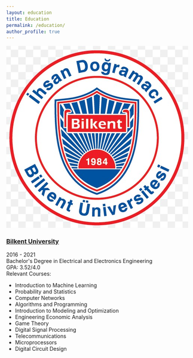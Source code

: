 ```yaml
---
layout: education
title: Education
permalink: /education/
author_profile: true
---
```


<div class="education-section">
     <div class="education-item">
        <a href="https://ee.bilkent.edu.tr/en/" target="_blank">
            <img src="../images/bilkent logo.jpg" alt="University Logo">
        </a>
        <div class="education-details">
            <div class="education-header">
                <h3><a href="https://ee.bilkent.edu.tr/en/" target="_blank">Bilkent University</a></h3>
                <span>2016 - 2021</span>
            </div>
            <div class="degree">Bachelor's Degree in Electrical and Electronics Engineering</div>
            <div class="gpa">GPA: 3.52/4.0</div>
            <div class="relevant-courses">
                <span>Relevant Courses:</span>
                <ul>
                    <li>Introduction to Machine Learning</li>
                    <li>Probability and Statistics</li>
                    <li>Computer Networks</li>
                    <li>Algorithms and Programming</li>
                    <li>Introduction to Modeling and Optimization</li>
                    <li>Engineering Economic Analysis</li>
                    <li>Game Theory</li>
                    <li>Digital Signal Processing</li>
                    <li>Telecommunications</li>
                    <li>Microprocessors</li>
                    <li>Digital Circuit Design</li>
                </ul>
            </div>
        </div>
    </div>
</div>
